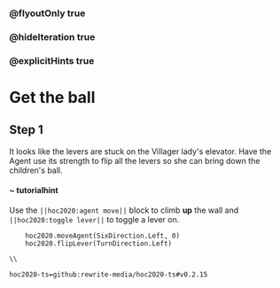 ### @flyoutOnly true
### @hideIteration true
### @explicitHints true

# Get the ball

## Step 1
It looks like the levers are stuck on the Villager lady's elevator. Have the Agent use its strength to flip all the levers so she can bring down the children's ball.


#### ~ tutorialhint 
Use the ``||hoc2020:agent move||`` block to climb **up** the wall and ``||hoc2020:toggle lever||`` to toggle a lever on.

```ghost
    hoc2020.moveAgent(SixDirection.Left, 0)
    hoc2020.flipLever(TurnDirection.Left)
```
```template
\\
```
```package
hoc2020-ts=github:rewrite-media/hoc2020-ts#v0.2.15
```
